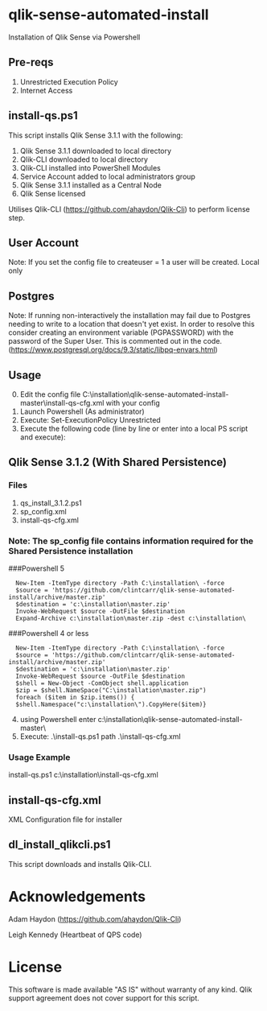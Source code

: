 # qlik-sense-automated-install
Installation of Qlik Sense via Powershell

## Pre-reqs
1. Unrestricted Execution Policy
2. Internet Access

## install-qs.ps1
This script installs Qlik Sense 3.1.1 with the following:

1. Qlik Sense 3.1.1 downloaded to local directory
2. Qlik-CLI downloaded to local directory
3. Qlik-CLI installed into PowerShell Modules
4. Service Account added to local administrators group
5. Qlik Sense 3.1.1 installed as a Central Node
6. Qlik Sense licensed

Utilises Qlik-CLI (https://github.com/ahaydon/Qlik-Cli) to perform license step.

## User Account
Note: If you set the config file to createuser = 1 a user will be created.  Local only

## Postgres
Note: If running non-interactively the installation may fail due to Postgres needing to write to a location that doesn't yet exist.  In order to resolve this consider creating an environment variable (PGPASSWORD) with the password of the Super User.  This is commented out in the code. (https://www.postgresql.org/docs/9.3/static/libpq-envars.html)

## Usage
0. Edit the config file C:\installation\qlik-sense-automated-install-master\install-qs-cfg.xml with your config
1. Launch Powershell (As administrator)
2. Execute: Set-ExecutionPolicy Unrestricted
3. Execute the following code (line by line or enter into a local PS script and execute):

## Qlik Sense 3.1.2 (With Shared Persistence)
### Files
1. qs_install_3.1.2.ps1 
2. sp_config.xml
3. install-qs-cfg.xml 

### Note: The sp_config file contains information required for the Shared Persistence installation


###Powershell 5
```
  New-Item -ItemType directory -Path C:\installation\ -force
  $source = 'https://github.com/clintcarr/qlik-sense-automated-install/archive/master.zip'
  $destination = 'c:\installation\master.zip'
  Invoke-WebRequest $source -OutFile $destination
  Expand-Archive c:\installation\master.zip -dest c:\installation\
```  
###Powershell 4 or less
```
  New-Item -ItemType directory -Path C:\installation\ -force
  $source = 'https://github.com/clintcarr/qlik-sense-automated-install/archive/master.zip'
  $destination = 'c:\installation\master.zip'
  Invoke-WebRequest $source -OutFile $destination
  $shell = New-Object -ComObject shell.application
  $zip = $shell.NameSpace("C:\installation\master.zip")
  foreach ($item in $zip.items()) {
  $shell.Namespace("c:\installation\").CopyHere($item)}
```  
4. using Powershell enter c:\installation\qlik-sense-automated-install-master\ 
5. Execute: .\install-qs.ps1 path .\install-qs-cfg.xml

### Usage Example
install-qs.ps1 c:\installation\install-qs-cfg.xml

## install-qs-cfg.xml
XML Configuration file for installer

## dl_install_qlikcli.ps1
This script downloads and installs Qlik-CLI.



# Acknowledgements
Adam Haydon (https://github.com/ahaydon/Qlik-Cli)

Leigh Kennedy (Heartbeat of QPS code)

# License

This software is made available "AS IS" without warranty of any kind. Qlik support agreement does not cover support for this script.
